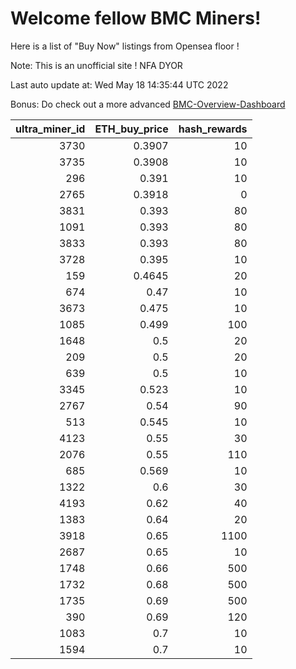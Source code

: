 # Welcome fellow BMC Miners!
Here is a list of "Buy Now" listings from Opensea floor !

Note: This is an unofficial site ! NFA DYOR

Last auto update at: Wed May 18 14:35:44 UTC 2022

Bonus: Do check out a more advanced [BMC-Overview-Dashboard](https://dune.com/defifunk/BMC-Overview-Dashboard)


|   ultra_miner_id |   ETH_buy_price |   hash_rewards |
|-----------------:|----------------:|---------------:|
|             3730 |          0.3907 |             10 |
|             3735 |          0.3908 |             10 |
|              296 |          0.391  |             10 |
|             2765 |          0.3918 |              0 |
|             3831 |          0.393  |             80 |
|             1091 |          0.393  |             80 |
|             3833 |          0.393  |             80 |
|             3728 |          0.395  |             10 |
|              159 |          0.4645 |             20 |
|              674 |          0.47   |             10 |
|             3673 |          0.475  |             10 |
|             1085 |          0.499  |            100 |
|             1648 |          0.5    |             20 |
|              209 |          0.5    |             20 |
|              639 |          0.5    |             10 |
|             3345 |          0.523  |             10 |
|             2767 |          0.54   |             90 |
|              513 |          0.545  |             10 |
|             4123 |          0.55   |             30 |
|             2076 |          0.55   |            110 |
|              685 |          0.569  |             10 |
|             1322 |          0.6    |             30 |
|             4193 |          0.62   |             40 |
|             1383 |          0.64   |             20 |
|             3918 |          0.65   |           1100 |
|             2687 |          0.65   |             10 |
|             1748 |          0.66   |            500 |
|             1732 |          0.68   |            500 |
|             1735 |          0.69   |            500 |
|              390 |          0.69   |            120 |
|             1083 |          0.7    |             10 |
|             1594 |          0.7    |             10 |